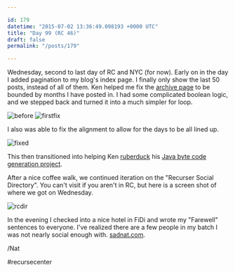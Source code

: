 ```yaml
---

id: 179
datetime: "2015-07-02 13:36:49.098193 +0000 UTC"
title: "Day 99 (RC 46)"
draft: false
permalink: "/posts/179"

---
```


Wednesday, second to last day of RC and NYC (for now). Early on in the day I added pagination to my blog's index page. I finally only show the last 50 posts, instead of all of them. Ken helped me fix the [archive page](https://writing.natwelch.com/archives) to be bounded by months I have posted in. I had some complicated boolean logic, and we stepped back and turned it into a much simpler for loop.
 
![before](https://s3.amazonaws.com/f.cl.ly/items/0r2C2o252Y3a3S3i0j3L/b497271c-6883-4f8d-83af-b5e9ee34a2c2.png)
![firstfix](https://s3.amazonaws.com/f.cl.ly/items/2b3d1B3t0f3o441z172r/721ad8c0-3fdf-4944-95c2-f96c24892c73.png)

I also was able to fix the alignment to allow for the days to be all lined up.

![fixed](https://s3.amazonaws.com/f.cl.ly/items/3l3z0v0k2d1C1z3e0Y1z/fde5277c-ff6a-448b-ab5b-8b0004920708.png)

This then transitioned into helping Ken [ruberduck](https://en.wikipedia.org/wiki/Rubber_duck_debugging) his [Java byte code generation project](https://github.com/kenpratt/jvm-assembler).

After a nice coffee walk, we continued iteration on the "Recurser Social Directory". You can't visit if you aren't in RC, but here is a screen shot of where we got on Wednesday.

![rcdir](https://s3.amazonaws.com/f.cl.ly/items/1Q1D0u1k1u1P1G1i2W3f/b27b2484-7cbf-441c-b7d4-8bf78f950cf2.png)

In the evening I checked into a nice hotel in FiDi and wrote my "Farewell" sentences to everyone. I've realized there are a few people in my batch I was not nearly social enough with. [sadnat.com](http://sadnat.com).

/Nat

#recursecenter
